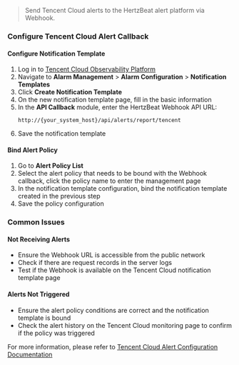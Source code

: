 >Send Tencent Cloud alerts to the HertzBeat alert platform via Webhook.

### Configure Tencent Cloud Alert Callback

#### Configure Notification Template
1. Log in to [Tencent Cloud Observability Platform](https://console.cloud.tencent.com/monitorv2)
2. Navigate to **Alarm Management** > **Alarm Configuration** > **Notification Templates**
3. Click **Create Notification Template**
4. On the new notification template page, fill in the basic information
5. In the **API Callback** module, enter the HertzBeat Webhook API URL:
   ```
   http://{your_system_host}/api/alerts/report/tencent
   ```
6. Save the notification template

#### Bind Alert Policy
1. Go to **Alert Policy List**
2. Select the alert policy that needs to be bound with the Webhook callback, click the policy name to enter the management page
3. In the notification template configuration, bind the notification template created in the previous step
4. Save the policy configuration

### Common Issues

#### Not Receiving Alerts
- Ensure the Webhook URL is accessible from the public network
- Check if there are request records in the server logs
- Test if the Webhook is available on the Tencent Cloud notification template page

#### Alerts Not Triggered
- Ensure the alert policy conditions are correct and the notification template is bound
- Check the alert history on the Tencent Cloud monitoring page to confirm if the policy was triggered

For more information, please refer to [Tencent Cloud Alert Configuration Documentation](https://cloud.tencent.com/document/product/248/50409)


